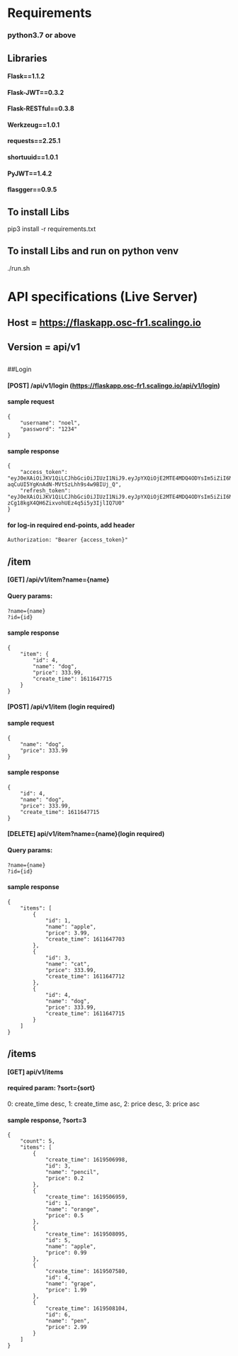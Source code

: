 # Requirements
### python3.7 or above

## Libraries
#### Flask==1.1.2
#### Flask-JWT==0.3.2
#### Flask-RESTful==0.3.8
#### Werkzeug==1.0.1
#### requests==2.25.1
#### shortuuid==1.0.1
#### PyJWT==1.4.2
#### flasgger==0.9.5

## To install Libs
pip3 install -r requirements.txt

## To install Libs and run on python venv
./run.sh



# API specifications (Live Server)
## Host = https://flaskapp.osc-fr1.scalingo.io
## Version = api/v1
##
##Login
#### [POST] /api/v1/login (https://flaskapp.osc-fr1.scalingo.io/api/v1/login)
#### sample request 
    {
        "username": "noel",
        "password": "1234"
    }
#### sample response
    {
        "access_token": "eyJ0eXAiOiJKV1QiLCJhbGciOiJIUzI1NiJ9.eyJpYXQiOjE2MTE4MDQ4ODYsIm5iZiI6MTYxMTgwNDg4NiwianRpIjoiOGJkZDk0MDItYmFlZi00YTQ0LThmNWYtYTBhNTBiMTJlMTJkIiwiaWRlbnRpdHkiOjIsImZyZXNoIjp0cnVlLCJ0eXBlIjoiYWNjZXNzIn0.w8GMwm0e-aqCuUI5YgKnAdN-MVtSzLhh9s4w9BIUj_Q",
        "refresh_token": "eyJ0eXAiOiJKV1QiLCJhbGciOiJIUzI1NiJ9.eyJpYXQiOjE2MTE4MDQ4ODYsIm5iZiI6MTYxMTgwNDg4NiwianRpIjoiOTI4ZmFiZDAtMGJhMS00NDE1LTkyZjEtNGYyY2Q5OTQ1MWI1IiwiZXhwIjoxNjE0Mzk2ODg2LCJpZGVudGl0eSI6MiwidHlwZSI6InJlZnJlc2gifQ.kW9s7l-zCg18kgX4QH6ZixvohUEz4q5i5y3IjlIQ7U0"
    }
#### for log-in required end-points, add header
    Authorization: "Bearer {access_token}"
##
## /item
#### [GET] /api/v1/item?name={name} 
#### Query params: 
    ?name={name}
    ?id={id}
#### sample response 
    {
        "item": {
            "id": 4,
            "name": "dog",
            "price": 333.99,
            "create_time": 1611647715
        }
    }

#### [POST] /api/v1/item  (login required)
#### sample request 
    {
        "name": "dog",
        "price": 333.99
    }
#### sample response 
    {
        "id": 4,
        "name": "dog",
        "price": 333.99,
        "create_time": 1611647715
    }

#### [DELETE] api/v1/item?name={name}(login required)
#### Query params:
    ?name={name}
    ?id={id}
#### sample response
    {
        "items": [
            {
                "id": 1,
                "name": "apple",
                "price": 3.99,
                "create_time": 1611647703
            },
            {
                "id": 3,
                "name": "cat",
                "price": 333.99,
                "create_time": 1611647712
            },
            {
                "id": 4,
                "name": "dog",
                "price": 333.99,
                "create_time": 1611647715
            }
        ]
    }

##
## /items
#### [GET] api/v1/items
#### required param: ?sort={sort}
0: create_time desc, 1: create_time asc, 2: price desc, 3: price asc
#### sample response, ?sort=3
    {
        "count": 5,
        "items": [
            {
                "create_time": 1619506998,
                "id": 3,
                "name": "pencil",
                "price": 0.2
            },
            {
                "create_time": 1619506959,
                "id": 1,
                "name": "orange",
                "price": 0.5
            },
            {
                "create_time": 1619508095,
                "id": 5,
                "name": "apple",
                "price": 0.99
            },
            {
                "create_time": 1619507580,
                "id": 4,
                "name": "grape",
                "price": 1.99
            },
            {
                "create_time": 1619508104,
                "id": 6,
                "name": "pen",
                "price": 2.99
            }
        ]
    }
